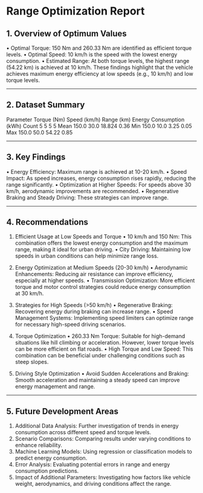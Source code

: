 # Range Optimization Report
## 1. Overview of Optimum Values
•	Optimal Torque: 150 Nm and 260.33 Nm are identified as efficient torque levels.
•	Optimal Speed: 10 km/h is the speed with the lowest energy consumption.
•	Estimated Range: At both torque levels, the highest range (54.22 km) is achieved at 10 km/h.
These findings highlight that the vehicle achieves maximum energy efficiency at low speeds (e.g., 10 km/h) and low torque levels.
________________________________________
## 2. Dataset Summary
Parameter	Torque (Nm)	Speed (km/h)	Range (km)	Energy Consumption (kWh)
Count	      5	          5	            5	              5
Mean	      150.0	      30.0	        18.824	        0.36
Min	        150.0	      10.0	        3.25	          0.05
Max	        150.0	      50.0	        54.22	          0.85
________________________________________
## 3. Key Findings
•	Energy Efficiency: Maximum range is achieved at 10-20 km/h.
•	Speed Impact: As speed increases, energy consumption rises rapidly, reducing the range significantly.
•	Optimization at Higher Speeds: For speeds above 30 km/h, aerodynamic improvements are recommended.
•	Regenerative Braking and Steady Driving: These strategies can improve range.
________________________________________
## 4. Recommendations
1. Efficient Usage at Low Speeds and Torque
•	10 km/h and 150 Nm: This combination offers the lowest energy consumption and the maximum range, making it ideal for urban driving.
•	City Driving: Maintaining low speeds in urban conditions can help minimize range loss.

2. Energy Optimization at Medium Speeds (20-30 km/h)
•	Aerodynamic Enhancements: Reducing air resistance can improve efficiency, especially at higher speeds.
•	Transmission Optimization: More efficient torque and motor control strategies could reduce energy consumption at 30 km/h.
3. Strategies for High Speeds (>50 km/h)
•	Regenerative Braking: Recovering energy during braking can increase range.
•	Speed Management Systems: Implementing speed limiters can optimize range for necessary high-speed driving scenarios.
4. Torque Optimization
•	260.33 Nm Torque: Suitable for high-demand situations like hill climbing or acceleration. However, lower torque levels can be more efficient on flat roads.
•	High Torque and Low Speed: This combination can be beneficial under challenging conditions such as steep slopes.
5. Driving Style Optimization
•	Avoid Sudden Accelerations and Braking: Smooth acceleration and maintaining a steady speed can improve energy management and range.
________________________________________
## 5. Future Development Areas
1.	Additional Data Analysis: Further investigation of trends in energy consumption across different speed and torque levels.
2.	Scenario Comparisons: Comparing results under varying conditions to enhance reliability.
3.	Machine Learning Models: Using regression or classification models to predict energy consumption.
4.	Error Analysis: Evaluating potential errors in range and energy consumption predictions.
5.	Impact of Additional Parameters: Investigating how factors like vehicle weight, aerodynamics, and driving conditions affect the range.
